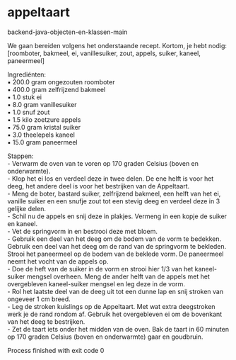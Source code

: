 # appeltaart
backend-java-objecten-en-klassen-main

We gaan <Appeltaart> bereiden  volgens het onderstaande recept.
Kortom, je hebt nodig:
[roomboter, bakmeel, ei, vanillesuiker, zout, appels, suiker, kaneel, paneermeel]


Ingrediénten:\
  ▪ 200.0 gram ongezouten roomboter\
  ▪ 400.0 gram zelfrijzend bakmeel\
  ▪ 1.0 stuk ei\
  ▪ 8.0 gram vanillesuiker\
  ▪ 1.0 snuf zout\
  ▪ 1.5 kilo zoetzure appels\
  ▪ 75.0 gram kristal suiker\
  ▪ 3.0 theelepels kaneel\
  ▪ 15.0 gram paneermeel


Stappen:\
\-  Verwarm de oven van te voren op 170 graden Celsius (boven en onderwarmte).\
\-  Klop het ei los en verdeel deze in twee delen. De ene helft is voor het deeg, het andere deel is voor het bestrijken van de Appeltaart.\
\- Meng de boter, bastard suiker, zelfrijzend bakmeel, een helft van het ei, vanille suiker en een snufje zout tot een stevig deeg en verdeel deze in 3 gelijke delen.\
\- Schil nu de appels en snij deze in plakjes. Vermeng in een kopje de suiker en kaneel.\
\- Vet de springvorm in en bestrooi deze met bloem.\
\- Gebruik een deel van het deeg om de bodem van de vorm te bedekken. Gebruik een deel van het deeg om de rand van de springvorm te bekleden. Strooi het paneermeel op de bodem van de beklede vorm. De paneermeel neemt het vocht van de appels op.\
\- Doe de heft van de suiker in de vorm en strooi hier 1/3 van het kaneel-suiker mengsel overheen. Meng de ander helft van de appels met het overgebleven kaneel-suiker mengsel en leg deze in de vorm.\
\- Rol het laatste deel van de deeg uit tot een dunne lap en snij stroken van ongeveer 1 cm breed.\
\- Leg de stroken kuislings op de Appeltaart. Met wat extra deegstroken werk je de rand rondom af. Gebruik het overgebleven ei om de bovenkant van het deeg te bestrijken.\
\- Zet de taart iets onder het midden van de oven. Bak de taart in 60 minuten op 170 graden Celsius (boven en onderwarmte) gaar en goudbruin.

Process finished with exit code 0
